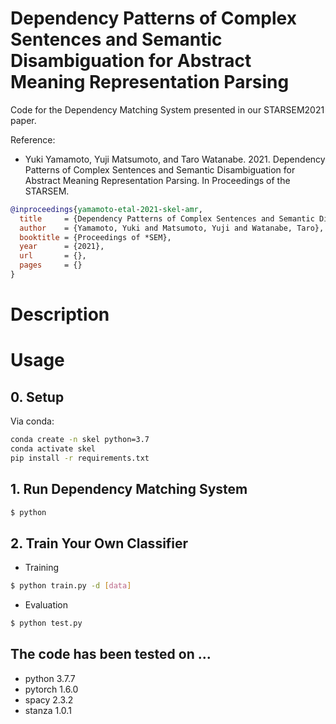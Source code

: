 # Dependency Patterns of Complex Sentences and Semantic Disambiguation for Abstract Meaning Representation Parsing
Code for the Dependency Matching System presented in our STARSEM2021 paper.

Reference:
- Yuki Yamamoto, Yuji Matsumoto, and Taro Watanabe. 2021. Dependency Patterns of Complex Sentences and Semantic Disambiguation for Abstract Meaning Representation Parsing. In Proceedings of the STARSEM.
```bib
@inproceedings{yamamoto-etal-2021-skel-amr,
  title     = {Dependency Patterns of Complex Sentences and Semantic Disambiguation for Abstract Meaning Representation Parsing},
  author    = {Yamamoto, Yuki and Matsumoto, Yuji and Watanabe, Taro},
  booktitle = {Proceedings of *SEM},
  year      = {2021},
  url       = {},
  pages     = {}
}
```

# Description

# Usage
## 0. Setup
Via conda:
```sh
conda create -n skel python=3.7
conda activate skel
pip install -r requirements.txt
```

## 1. Run Dependency Matching System
```sh
$ python 
```

## 2. Train Your Own Classifier
- Training
```sh
$ python train.py -d [data]
```
- Evaluation
```sh
$ python test.py
```

## The code has been tested on ...
- python 3.7.7
- pytorch 1.6.0
- spacy 2.3.2
- stanza 1.0.1
